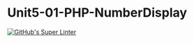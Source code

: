 # Unit5-01-PHP-NumberDisplay
[![GitHub's Super Linter](https://github.com/ICS20-Programming-LilyC/Unit5-01-PHP-NumberDisplay/workflows/GitHub's%20Super%20Linter/badge.svg)](https://github.com/ICS20-Programming-LilyC/Unit5-01-PHP-NumberDisplay/actions)